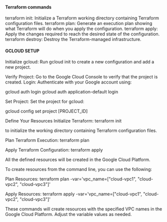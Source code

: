 
#### Terraform commands

terraform init: Initialize a Terraform working directory containing Terraform configuration files.
terraform plan: Generate an execution plan showing what Terraform will do when you apply the configuration.
terraform apply: Apply the changes required to reach the desired state of the configuration.
terraform destroy: Destroy the Terraform-managed infrastructure.

#### GCLOUD SETUP
Initialize gcloud:
Run gcloud init to create a new configuration and add a new project.

Verify Project:
Go to the Google Cloud Console to verify that the project is created.
Login:
Authenticate with your Google account using:

gcloud auth login
gcloud auth application-default login

Set Project:
Set the project for gcloud:

gcloud config set project [PROJECT_ID]

Define Your Resources
Initialize Terraform:
    terraform init 

to initialize the working directory containing Terraform configuration files.

Plan Terraform Execution:
    terraform plan

Apply Terraform Configuration:
    terraform apply

All the defined resources will be created in the Google Cloud Platform.


To create resources from the command line, you can use the following:

Plan Resources:
terraform plan -var='vpc_name=["cloud-vpc1", "cloud-vpc2", "cloud-vpc3"]'

Apply Resources:
terraform apply -var='vpc_name=["cloud-vpc1", "cloud-vpc2", "cloud-vpc3"]'

These commands will create resources with the specified VPC names in the Google Cloud Platform. Adjust the variable values as needed.